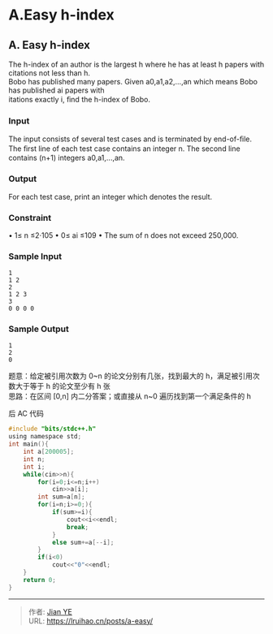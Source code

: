 # A.Easy h-index


## A. Easy h-index

The h-index of an author is the largest h where he has at least h papers with citations not less than h.  
Bobo has published many papers. Given a0,a1,a2,...,an which means Bobo has published ai papers with  
itations exactly i, ﬁnd the h-index of Bobo.

<!--more-->

### Input

The input consists of several test cases and is terminated by end-of-ﬁle.  
The ﬁrst line of each test case contains an integer n. The second line contains (n+1) integers a0,a1,...,an.

### Output

For each test case, print an integer which denotes the result.

### Constraint

• 1≤ n ≤2·105
• 0≤ ai ≤109
• The sum of n does not exceed 250,000.

### Sample Input

    1
    1 2
    2
    1 2 3
    3
    0 0 0 0

### Sample Output

    1
    2
    0

题意：给定被引用次数为 0~n 的论文分别有几张，找到最大的 h，满足被引用次数大于等于 h 的论文至少有 h 张  
思路：在区间 [0,n] 内二分答案；或直接从 n~0 遍历找到第一个满足条件的 h

后 AC 代码

```c
#include "bits/stdc++.h"
using namespace std;
int main(){
    int a[200005];
    int n;
    int i;
    while(cin>>n){
        for(i=0;i<=n;i++)
            cin>>a[i];
        int sum=a[n];
        for(i=n;i>=0;){
            if(sum>=i){
                cout<<i<<endl;
                break;
            }
            else sum+=a[--i];
        }
        if(i<0)
            cout<<"0"<<endl;
    }
    return 0;
}
```


---

> 作者: [Jian YE](https://github.com/jianye0428)  
> URL: https://lruihao.cn/posts/a-easy/  

